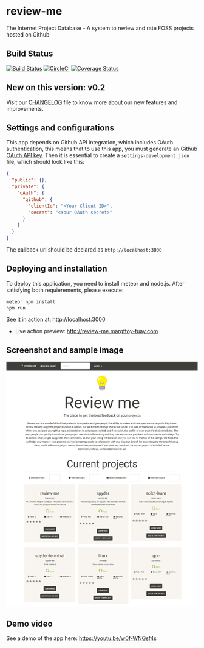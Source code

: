 # review-me
The Internet Project Database - A system to review and rate FOSS projects hosted on Github

## Build Status
[![Build Status](https://travis-ci.org/Llamatech/review-me.svg?branch=0.3.x)](https://travis-ci.org/Llamatech/review-me)
[![CircleCI](https://circleci.com/gh/Llamatech/review-me.svg?style=svg)](https://circleci.com/gh/Llamatech/review-me)
[![Coverage Status](https://coveralls.io/repos/github/Llamatech/review-me/badge.svg?branch=master)](https://coveralls.io/github/Llamatech/review-me?branch=master)

## New on this version: v0.2
Visit our [CHANGELOG](CHANGELOG.md) file to know more about our new features and improvements.


## Settings and configurations
This app depends on Github API integration, which includes OAuth authentication, this means that to use this app, you must
generate an Github [OAuth API key](https://developer.github.com/v3/oauth). Then it is essential to create a ``settings-development.json``
file, which should look like this:
```json
{
  "public": {},
  "private": {
    "oAuth": {
      "github": {
        "clientId": "<Your Client ID>",
        "secret": "<Your OAuth secret>"
      }
    }
  }
}
```
The callback url should be declared as ``http://localhost:3000``


## Deploying and installation
To deploy this application, you need to install meteor and node.js. After satisfying both requierements, please execute:
```
meteor npm install
npm run
```
See it in action at: http://localhost:3000

* Live action preview: http://review-me.margffoy-tuay.com

## Screenshot and sample image
![alt tag](/img/sample.png)

## Demo video
See a demo of the app here: https://youtu.be/w0f-WNGsf4s


